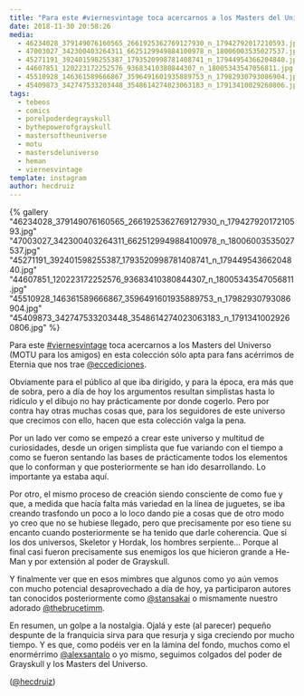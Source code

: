 ```yaml
---
title: "Para este #viernesvintage toca acercarnos a los Masters del Universo (MOTU para los amigos) en esta colección sólo apta para fans acérrimos de Eternia que nos trae @eccediciones"
date: 2018-11-30 20:58:26
media: 
  - 46234028_379149076160565_2661925362769127930_n_17942792017210593.jpg
  - 47003027_342300403264311_6625129949884100978_n_18006003535027537.jpg
  - 45271191_392401598255387_1793520998781408741_n_17944954366204840.jpg
  - 44607851_120223172252576_93683410380844307_n_18005343547056811.jpg
  - 45510928_146361589666867_3596491601935889753_n_17982930793086904.jpg
  - 45409873_342747533203448_3548614274023063183_n_17913410029260806.jpg
tags: 
  - tebeos
  - comics
  - porelpoderdegrayskull
  - bythepowerofgrayskull
  - mastersoftheuniverse
  - motu
  - mastersdeluniverso
  - heman
  - viernesvintage
template: instagram
author: hecdruiz
---
```


{% gallery "46234028_379149076160565_2661925362769127930_n_17942792017210593.jpg" "47003027_342300403264311_6625129949884100978_n_18006003535027537.jpg" "45271191_392401598255387_1793520998781408741_n_17944954366204840.jpg" "44607851_120223172252576_93683410380844307_n_18005343547056811.jpg" "45510928_146361589666867_3596491601935889753_n_17982930793086904.jpg" "45409873_342747533203448_3548614274023063183_n_17913410029260806.jpg" %}

Para este [#viernesvintage](/tags/viernesvintage) toca acercarnos a los Masters del Universo (MOTU para los amigos) en esta colección sólo apta para fans acérrimos de Eternia que nos trae [@eccediciones](https://instagram.com/eccediciones).

Obviamente para el público al que iba dirigido, y para la época, era más que de sobra, pero a día de hoy los argumentos resultan simplistas hasta lo ridículo y el dibujo no hay prácticamente por donde cogerlo. Pero por contra hay otras muchas cosas que, para los seguidores de este universo que crecimos con ello, hacen que esta colección valga la pena.

Por un lado ver como se empezó a crear este universo y multitud de curiosidades, desde un origen simplista que fue variando con el tiempo a como se fueron sentando las bases de prácticamente todos los elementos que lo conforman y que posteriormente se han ido desarrollando. Lo importante ya estaba aquí.

Por otro, el mismo proceso de creación siendo consciente de como fue y que, a medida que hacía falta más variedad en la línea de juguetes, se iba creando trasfondo un poco a lo loco dando pie a cosas que de otro modo yo creo que no se hubiese llegado, pero que precisamente por eso tiene su encanto cuando posteriormente se ha tenido que darle coherencia. Que si los dos universos, Skeletor y Hordak, los hombres serpiente... Porque al final casi fueron precisamente sus enemigos los que hicieron grande a He-Man y por extensión al poder de Grayskull.

Y finalmente ver que en esos mimbres que algunos como yo aún vemos con mucho potencial desaprovechado a día de hoy, ya participaron autores tan conocidos posteriormente como [@stansakai](https://instagram.com/stansakai) o mismamente nuestro adorado [@thebrucetimm](https://instagram.com/thebrucetimm).

En resumen, un golpe a la nostalgia. Ojalá y este (al parecer) pequeño despunte de la franquicia sirva para que resurja y siga creciendo por mucho tiempo. Y es que, como podéis ver en la lámina del fondo, muchos como el enormérrimo [@alexsantalo](https://instagram.com/alexsantalo) o yo mismo, seguimos colgados del poder de Grayskull y los Masters del Universo.

([@hecdruiz](https://instagram.com/hecdruiz))
